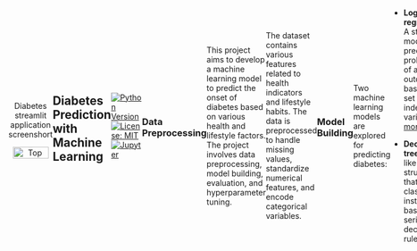 <div style="display: flex; align-items: center;">
    <div style="flex: 33.33%; text-align: center;">
        <p>Diabetes streamlit application screenshort</p>
        <img src="Assets/diabetes app.png" alt="Top" width="90%"/>
    </div>

    
## Diabetes Prediction with Machine Learning
[![Python Version](https://img.shields.io/badge/python-3.11-blue.svg)](https://www.python.org/downloads/release/python-311/)
[![License: MIT](https://img.shields.io/badge/License-MIT-yellow.svg)](https://opensource.org/licenses/MIT)
[![Jupyter](https://img.shields.io/badge/Jupyter-Notebooks-orange.svg)](https://jupyter.org/)
### Data Preprocessing
This project aims to develop a machine learning model to predict the onset of diabetes based on various health and lifestyle factors. The project involves data preprocessing, model building, evaluation, and hyperparameter tuning.

The dataset contains various features related to health indicators and lifestyle habits. The data is preprocessed to handle missing values, standardize numerical features, and encode categorical variables.

### Model Building

Two machine learning models are explored for predicting diabetes:

- **Logistic regression:** A statistical model that predicts the probability of an outcome based on a set of independent variables. [more](https://scikit-learn.org/stable/modules/generated/sklearn.linear_model.LogisticRegression.html)

- **Decision tree:** A tree-like structure that classifies instances based on a series of decision rules. [more](https://scikit-learn.org/stable/modules/tree.html)

Pipelines are used to streamline the preprocessing and modeling steps.

### Model Evaluation

The models are evaluated using two metrics:

- **Accuracy:** The proportion of correctly classified instances.

- **F1 score:** A measure of the balance between precision and recall. [more](https://scikit-learn.org/stable/modules/generated/sklearn.metrics.f1_score.html)

Hyperparameter tuning is performed using GridSearchCV to optimize the models for F1 score. [more](https://scikit-learn.org/stable/modules/generated/sklearn.model_selection.GridSearchCV.html)

### Results

The best-performing model is selected based on the highest F1 score achieved during hyperparameter tuning. The selected model is saved as a pickle file for deployment in an application.
# Stramlit Application
### Installation
To install and run this project, follow these steps:

```bash
# Clone the repository
git clone https://github.com/PETERMUTWIRI/MERISKILL_DIABETES_ANALYSIS

# Change directory
cd MERISKILL_DIABETES_ANALYSIS

# Install dependencies
pip install -r requirements.txt

# Run the FastAPI application
streamlit run streamlit.py
```
Access the web application at [http://localhost:8501](http://localhost:8501) in your browser.

Access my well funtioning application at[https://meriskilldiabetesanalysis-aldiyjptsmc7wq7kknnkrb.streamlit.app/](https://meriskilldiabetesanalysis-aldiyjptsmc7wq7kknnkrb.streamlit.app/)
### Conclusion

The project demonstrates the application of machine learning for predicting diabetes risk based on health and lifestyle factors. The application can be used in applications to provide personalized risk assessments and inform preventive measures.
